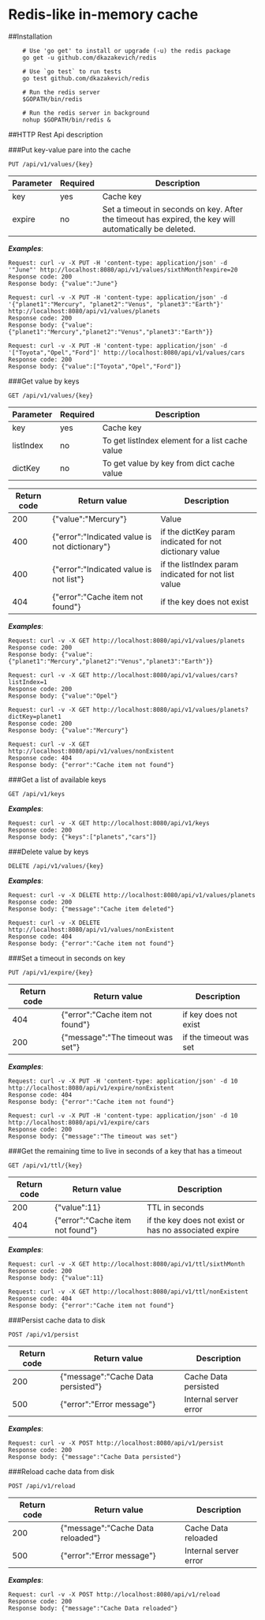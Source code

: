 # Redis-like in-memory cache

##Installation

```
    # Use 'go get' to install or upgrade (-u) the redis package
    go get -u github.com/dkazakevich/redis
    
    # Use `go test` to run tests
    go test github.com/dkazakevich/redis
    
    # Run the redis server
    $GOPATH/bin/redis
    
    # Run the redis server in background
    nohup $GOPATH/bin/redis &
```

##HTTP Rest Api description

###Put key-value pare into the cache
```
PUT /api/v1/values/{key}
```
 Parameter | Required | Description
-----------|----------|------------------------------------------------------
 key       | yes      | Cache key
 expire    | no       | Set a timeout in seconds on key. After the timeout has expired, the key will automatically be deleted.
 
 _**Examples**_:
```
Request: curl -v -X PUT -H 'content-type: application/json' -d '"June"' http://localhost:8080/api/v1/values/sixthMonth?expire=20
Response code: 200
Response body: {"value":"June"}

Request: curl -v -X PUT -H 'content-type: application/json' -d '{"planet1":"Mercury", "planet2":"Venus", "planet3":"Earth"}' http://localhost:8080/api/v1/values/planets
Response code: 200
Response body: {"value":{"planet1":"Mercury","planet2":"Venus","planet3":"Earth"}}
            
Request: curl -v -X PUT -H 'content-type: application/json' -d '["Toyota","Opel","Ford"]' http://localhost:8080/api/v1/values/cars
Response code: 200
Response body: {"value":["Toyota","Opel","Ford"]}
```

###Get value by keys
```
GET /api/v1/values/{key}
```
 Parameter | Required | Description
-----------|----------|------------------------------------------------------
 key       | yes      | Cache key
 listIndex | no       | To get listIndex element for a list cache value
 dictKey   | no       | To get value by key from dict cache value
 
 Return code | Return value                                  | Description
-------------|-----------------------------------------------|---------------
 200         | {"value":"Mercury"}                           | Value
 400         | {"error":"Indicated value is not dictionary"} | if the dictKey param indicated for not dictionary value
 400         | {"error":"Indicated value is not list"}       | if the listIndex param indicated for not list value
 404         | {"error":"Cache item not found"}              | if the key does not exist
 
 _**Examples**_:
```
Request: curl -v -X GET http://localhost:8080/api/v1/values/planets
Response code: 200
Response body: {"value":{"planet1":"Mercury","planet2":"Venus","planet3":"Earth"}}

Request: curl -v -X GET http://localhost:8080/api/v1/values/cars?listIndex=1
Response code: 200
Response body: {"value":"Opel"}

Request: curl -v -X GET http://localhost:8080/api/v1/values/planets?dictKey=planet1
Response code: 200
Response body: {"value":"Mercury"}

Request: curl -v -X GET http://localhost:8080/api/v1/values/nonExistent
Response code: 404
Response body: {"error":"Cache item not found"}
```

###Get a list of available keys
```
GET /api/v1/keys
```

_**Examples**_:
```
Request: curl -v -X GET http://localhost:8080/api/v1/keys
Response code: 200
Response body: {"keys":["planets","cars"]}
```

###Delete value by keys
```
DELETE /api/v1/values/{key}
```

 _**Examples**_:
```
Request: curl -v -X DELETE http://localhost:8080/api/v1/values/planets
Response code: 200
Response body: {"message":"Cache item deleted"}

Request: curl -v -X DELETE http://localhost:8080/api/v1/values/nonExistent
Response code: 404
Response body: {"error":"Cache item not found"}
```

###Set a timeout in seconds on key
```
PUT /api/v1/expire/{key}
```
 Return code | Return value                      | Description
-------------|-----------------------------------|------------------------------------------------------
 404         | {"error":"Cache item not found"}  | if key does not exist
 200         | {"message":"The timeout was set"} | if the timeout was set
 
 _**Examples**_:
```
Request: curl -v -X PUT -H 'content-type: application/json' -d 10 http://localhost:8080/api/v1/expire/nonExistent
Response code: 404
Response body: {"error":"Cache item not found"}

Request: curl -v -X PUT -H 'content-type: application/json' -d 10 http://localhost:8080/api/v1/expire/cars
Response code: 200
Response body: {"message":"The timeout was set"}
```

###Get the remaining time to live in seconds of a key that has a timeout
```
GET /api/v1/ttl/{key}
```

 Return code | Return value                      | Description
-------------|-----------------------------------|------------------
 200         | {"value":11}                      | TTL in seconds
 404         | {"error":"Cache item not found"}  | if the key does not exist or has no associated expire
   
 _**Examples**_:
```
Request: curl -v -X GET http://localhost:8080/api/v1/ttl/sixthMonth
Response code: 200
Response body: {"value":11}

Request: curl -v -X GET http://localhost:8080/api/v1/ttl/nonExistent
Response code: 404
Response body: {"error":"Cache item not found"}
```

###Persist cache data to disk
```
POST /api/v1/persist
```

 Return code | Return value                      | Description
-------------|-----------------------------------|------------------
 200         | {"message":"Cache Data persisted"}| Cache Data persisted
 500         | {"error":"Error message"}         | Internal server error
 
 _**Examples**_:
```
Request: curl -v -X POST http://localhost:8080/api/v1/persist
Response code: 200
Response body: {"message":"Cache Data persisted"}
```

###Reload cache data from disk
```
POST /api/v1/reload
```

 Return code | Return value                      | Description
-------------|-----------------------------------|------------------
 200         | {"message":"Cache Data reloaded"} | Cache Data reloaded
 500         | {"error":"Error message"}         | Internal server error
 
 _**Examples**_:
```
Request: curl -v -X POST http://localhost:8080/api/v1/reload
Response code: 200
Response body: {"message":"Cache Data reloaded"}
```